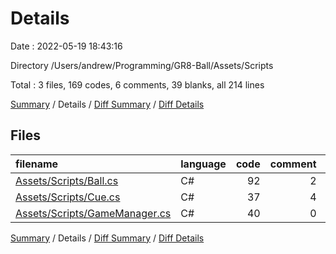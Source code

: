 # Details

Date : 2022-05-19 18:43:16

Directory /Users/andrew/Programming/GR8-Ball/Assets/Scripts

Total : 3 files,  169 codes, 6 comments, 39 blanks, all 214 lines

[Summary](results.md) / Details / [Diff Summary](diff.md) / [Diff Details](diff-details.md)

## Files
| filename | language | code | comment | blank | total |
| :--- | :--- | ---: | ---: | ---: | ---: |
| [Assets/Scripts/Ball.cs](/Assets/Scripts/Ball.cs) | C# | 92 | 2 | 17 | 111 |
| [Assets/Scripts/Cue.cs](/Assets/Scripts/Cue.cs) | C# | 37 | 4 | 8 | 49 |
| [Assets/Scripts/GameManager.cs](/Assets/Scripts/GameManager.cs) | C# | 40 | 0 | 14 | 54 |

[Summary](results.md) / Details / [Diff Summary](diff.md) / [Diff Details](diff-details.md)